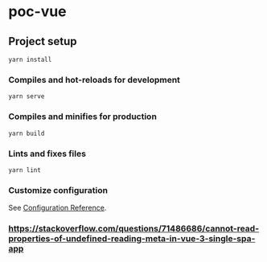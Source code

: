 # poc-vue

## Project setup
```
yarn install
```

### Compiles and hot-reloads for development
```
yarn serve
```

### Compiles and minifies for production
```
yarn build
```

### Lints and fixes files
```
yarn lint
```

### Customize configuration
See [Configuration Reference](https://cli.vuejs.org/config/).


### https://stackoverflow.com/questions/71486686/cannot-read-properties-of-undefined-reading-meta-in-vue-3-single-spa-app
